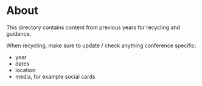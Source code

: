 # About

This directory contains content from previous years for recycling and guidance.

When recycling, make sure to update / check anything conference specific:

- year
- dates
- location
- media, for example social cards
